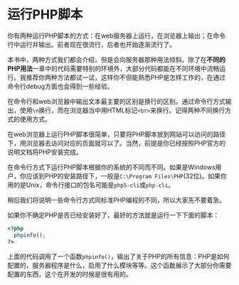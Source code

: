 # 运行PHP脚本

你有两种运行PHP脚本的方式：在web服务器上运行，在浏览器上输出；在命令行中运行并输出。前者现在很流行，后者也开始逐渐流行了。

本书中，两种方式我们都会介绍，但是会向服务器那种用法倾斜。除了在**不同的PHP用法**一章中的代码需要特别的环境外，大部分代码都能在不同环境中流畅运行。我推荐你两种方法都试一试，这样你不但能熟悉PHP是怎样工作的，在通过命令行debug方面也会得到一些经验。

在命令行和web浏览器中输出文本最主要的区别是换行的区别。通过命令行方式输出，使用`\n`换行，而在浏览器当中用HTML标记`<br>`来换行。记得两种不同换行方式的使用方式。

在web浏览器上运行PHP脚本很简单，只要将PHP脚本放到网站可以访问的路径下，用浏览器去访问对应的页面就可以了。当然，前提是你已经按照PHP官方的说明文档将PHP安装完成。

在命令行方式下运行PHP脚本根据你的系统的不同而不同。如果是Windows用户，你应该到PHP的安装路径下，一般是`C:\Program Files\PHP`(32位)。如果你用的是Unix，命令行接口的包名可能是`php5-cli`或`php-cli`。

稍后我们将说明一些命令行方式同标准PHP编程的不同，所以大家先不要着急。

如果你不确定PHP是否已经安装好了，最好的方法就是运行一下下面的脚本：

```php
<?php
  phpinfo();
?>
```

上面的代码调用了一个函数`phpinfo()`，输出了关于PHP的所有信息：PHP是如何配置的，服务器程序是什么，启用了什么模块等等。这个函数展示了大部分你需要配置的东西，这个在开发的时候是很有用的。
